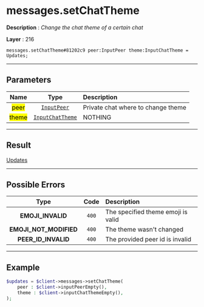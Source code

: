 # messages.setChatTheme

**Description** : *Change the chat theme of a certain chat*

**Layer** : 216

```tl
messages.setChatTheme#81202c9 peer:InputPeer theme:InputChatTheme = Updates;
```

---

## Parameters

| Name | Type | Description |
| :---: | :---: | :--- |
| <mark>peer</mark> | [`InputPeer`](type/InputPeer) | Private chat where to change theme |
| <mark>theme</mark> | [`InputChatTheme`](type/InputChatTheme) | NOTHING |

---

## Result

[Updates](type/Updates)

---

## Possible Errors

| Type | Code | Description |
| :---: | :---: | :--- |
| **EMOJI_INVALID** | `400` | The specified theme emoji is valid |
| **EMOJI_NOT_MODIFIED** | `400` | The theme wasn't changed |
| **PEER_ID_INVALID** | `400` | The provided peer id is invalid |

---

## Example

```php
$updates = $client->messages->setChatTheme(
	peer : $client->inputPeerEmpty(),
	theme : $client->inputChatThemeEmpty(),
);
```